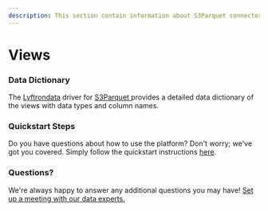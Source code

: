 ```yaml
---
description: This section contain information about S3Parquet connector views information
---
```


# Views

### Data Dictionary

The [Lyftrondata](https://www.lyftrondata.com/) driver for [S3Parquet](https://lyftrondata.z13.web.core.windows.net/integration/technology-analytics/amazon-s3-parquet/)[ ](https://www.lyftrondata.com/integration/amazon-s3/)provides a detailed data dictionary of the views with data types and column names.

### Quickstart Steps

Do you have questions about how to use the platform? Don't worry; we've got you covered. Simply follow the quickstart instructions [here](../).

### Questions? <a href="#questions" id="questions"></a>

We're always happy to answer any additional questions you may have! [Set up a meeting with our data experts.](https://www.lyftrondata.com/book-a-meeting/)
